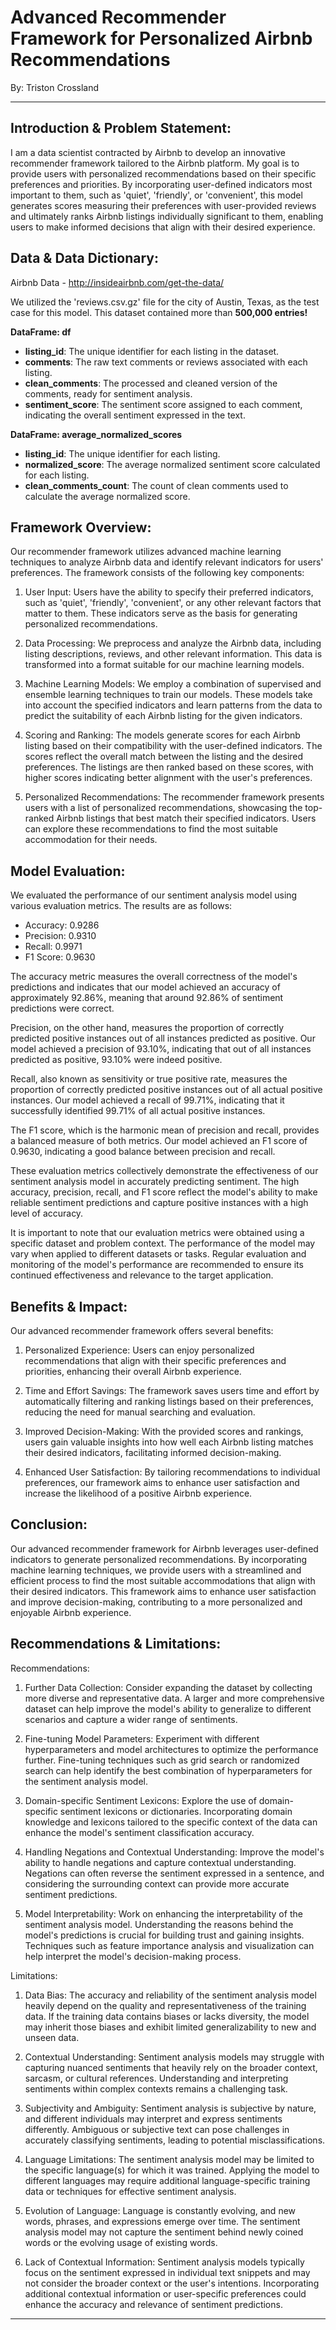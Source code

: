 # Advanced Recommender Framework for Personalized Airbnb Recommendations
By: Triston Crossland

---

## Introduction & Problem Statement:

I am a data scientist contracted by Airbnb to develop an innovative recommender framework tailored to the Airbnb platform. My goal is to provide users with personalized recommendations based on their specific preferences and priorities. By incorporating user-defined indicators most important to them, such as 'quiet', 'friendly', or 'convenient', this model generates scores measuring their preferences with user-provided reviews and ultimately ranks Airbnb listings individually significant to them, enabling users to make informed decisions that align with their desired experience.

## Data & Data Dictionary:

Airbnb Data - http://insideairbnb.com/get-the-data/

We utilized the 'reviews.csv.gz' file for the city of Austin, Texas, as the test case for this model. This dataset contained more than **500,000 entries!**

**DataFrame: df**

- **listing_id**: The unique identifier for each listing in the dataset.
- **comments**: The raw text comments or reviews associated with each listing.
- **clean_comments**: The processed and cleaned version of the comments, ready for sentiment analysis.
- **sentiment_score**: The sentiment score assigned to each comment, indicating the overall sentiment expressed in the text.

**DataFrame: average_normalized_scores**

- **listing_id**: The unique identifier for each listing.
- **normalized_score**: The average normalized sentiment score calculated for each listing.
- **clean_comments_count**: The count of clean comments used to calculate the average normalized score.

## Framework Overview:

Our recommender framework utilizes advanced machine learning techniques to analyze Airbnb data and identify relevant indicators for users' preferences. The framework consists of the following key components:

1. User Input:
Users have the ability to specify their preferred indicators, such as 'quiet', 'friendly', 'convenient', or any other relevant factors that matter to them. These indicators serve as the basis for generating personalized recommendations.

2. Data Processing:
We preprocess and analyze the Airbnb data, including listing descriptions, reviews, and other relevant information. This data is transformed into a format suitable for our machine learning models.

3. Machine Learning Models:
We employ a combination of supervised and ensemble learning techniques to train our models. These models take into account the specified indicators and learn patterns from the data to predict the suitability of each Airbnb listing for the given indicators.

4. Scoring and Ranking:
The models generate scores for each Airbnb listing based on their compatibility with the user-defined indicators. The scores reflect the overall match between the listing and the desired preferences. The listings are then ranked based on these scores, with higher scores indicating better alignment with the user's preferences.

5. Personalized Recommendations:
The recommender framework presents users with a list of personalized recommendations, showcasing the top-ranked Airbnb listings that best match their specified indicators. Users can explore these recommendations to find the most suitable accommodation for their needs.

## Model Evaluation:

We evaluated the performance of our sentiment analysis model using various evaluation metrics. The results are as follows:

- Accuracy: 0.9286
- Precision: 0.9310
- Recall: 0.9971
- F1 Score: 0.9630

The accuracy metric measures the overall correctness of the model's predictions and indicates that our model achieved an accuracy of approximately 92.86%, meaning that around 92.86% of sentiment predictions were correct.

Precision, on the other hand, measures the proportion of correctly predicted positive instances out of all instances predicted as positive. Our model achieved a precision of 93.10%, indicating that out of all instances predicted as positive, 93.10% were indeed positive.

Recall, also known as sensitivity or true positive rate, measures the proportion of correctly predicted positive instances out of all actual positive instances. Our model achieved a recall of 99.71%, indicating that it successfully identified 99.71% of all actual positive instances.

The F1 score, which is the harmonic mean of precision and recall, provides a balanced measure of both metrics. Our model achieved an F1 score of 0.9630, indicating a good balance between precision and recall.

These evaluation metrics collectively demonstrate the effectiveness of our sentiment analysis model in accurately predicting sentiment. The high accuracy, precision, recall, and F1 score reflect the model's ability to make reliable sentiment predictions and capture positive instances with a high level of accuracy.

It is important to note that our evaluation metrics were obtained using a specific dataset and problem context. The performance of the model may vary when applied to different datasets or tasks. Regular evaluation and monitoring of the model's performance are recommended to ensure its continued effectiveness and relevance to the target application.

## Benefits & Impact:

Our advanced recommender framework offers several benefits:

1. Personalized Experience: Users can enjoy personalized recommendations that align with their specific preferences and priorities, enhancing their overall Airbnb experience.

2. Time and Effort Savings: The framework saves users time and effort by automatically filtering and ranking listings based on their preferences, reducing the need for manual searching and evaluation.

3. Improved Decision-Making: With the provided scores and rankings, users gain valuable insights into how well each Airbnb listing matches their desired indicators, facilitating informed decision-making.

4. Enhanced User Satisfaction: By tailoring recommendations to individual preferences, our framework aims to enhance user satisfaction and increase the likelihood of a positive Airbnb experience.

## Conclusion:

Our advanced recommender framework for Airbnb leverages user-defined indicators to generate personalized recommendations. By incorporating machine learning techniques, we provide users with a streamlined and efficient process to find the most suitable accommodations that align with their desired indicators. This framework aims to enhance user satisfaction and improve decision-making, contributing to a more personalized and enjoyable Airbnb experience.

## Recommendations & Limitations:

Recommendations:

1. Further Data Collection: Consider expanding the dataset by collecting more diverse and representative data. A larger and more comprehensive dataset can help improve the model's ability to generalize to different scenarios and capture a wider range of sentiments.
  
2. Fine-tuning Model Parameters: Experiment with different hyperparameters and model architectures to optimize the performance further. Fine-tuning techniques such as grid search or randomized search can help identify the best combination of hyperparameters for the sentiment analysis model.

3. Domain-specific Sentiment Lexicons: Explore the use of domain-specific sentiment lexicons or dictionaries. Incorporating domain knowledge and lexicons tailored to the specific context of the data can enhance the model's sentiment classification accuracy.

4. Handling Negations and Contextual Understanding: Improve the model's ability to handle negations and capture contextual understanding. Negations can often reverse the sentiment expressed in a sentence, and considering the surrounding context can provide more accurate sentiment predictions.

5. Model Interpretability: Work on enhancing the interpretability of the sentiment analysis model. Understanding the reasons behind the model's predictions is crucial for building trust and gaining insights. Techniques such as feature importance analysis and visualization can help interpret the model's decision-making process.

Limitations:

1. Data Bias: The accuracy and reliability of the sentiment analysis model heavily depend on the quality and representativeness of the training data. If the training data contains biases or lacks diversity, the model may inherit those biases and exhibit limited generalizability to new and unseen data.

2. Contextual Understanding: Sentiment analysis models may struggle with capturing nuanced sentiments that heavily rely on the broader context, sarcasm, or cultural references. Understanding and interpreting sentiments within complex contexts remains a challenging task.

3. Subjectivity and Ambiguity: Sentiment analysis is subjective by nature, and different individuals may interpret and express sentiments differently. Ambiguous or subjective text can pose challenges in accurately classifying sentiments, leading to potential misclassifications.

4. Language Limitations: The sentiment analysis model may be limited to the specific language(s) for which it was trained. Applying the model to different languages may require additional language-specific training data or techniques for effective sentiment analysis.

5. Evolution of Language: Language is constantly evolving, and new words, phrases, and expressions emerge over time. The sentiment analysis model may not capture the sentiment behind newly coined words or the evolving usage of existing words.

6. Lack of Contextual Information: Sentiment analysis models typically focus on the sentiment expressed in individual text snippets and may not consider the broader context or the user's intentions. Incorporating additional contextual information or user-specific preferences could enhance the accuracy and relevance of sentiment predictions.

----